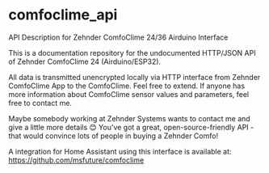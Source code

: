 # comfoclime_api
API Description for Zehnder ComfoClime 24/36 Airduino Interface

This is a documentation repository for the undocumented HTTP/JSON API of Zehnder ComfoClime 24 (Airduino/ESP32).

All data is transmitted unencrypted locally via HTTP interface from Zehnder ComfoClime App to the ComfoClime. Feel free to extend. If anyone has more information about ComfoClime sensor values and parameters, feel free to contact me.

Maybe somebody working at Zehnder Systems wants to contact me and give a little more details 😊 You've got a great, open-source-friendly API - that would convince lots of people in buying a Zehnder Comfo!

A integration for Home Assistant using this interface is available at:
https://github.com/msfuture/comfoclime
